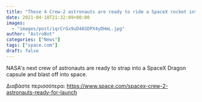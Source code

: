 ```yaml
---
title: "These 4 Crew-2 astronauts are ready to ride a SpaceX rocket into orbit"
date: 2021-04-18T21:32:09+00:00
images:
  - "images/post/iqrCrGx9uD4ASDPX4yDHmL.jpg"
author: "AstroBot"
categories: ["News"]
tags: ["space.com"]
draft: false
---
```


NASA's next crew of astronauts are ready to strap into a SpaceX Dragon capsule and blast off into space. 

Διαβάστε περισσότερα: https://www.space.com/spacex-crew-2-astronauts-ready-for-launch
